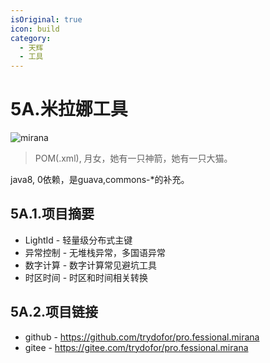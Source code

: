 ```yaml
---
isOriginal: true
icon: build
category:
  - 天辉
  - 工具
---
```


# 5A.米拉娜工具

![mirana](/mirana_icon.png)

> POM(.xml), 月女，她有一只神箭，她有一只大猫。

java8, 0依赖，是guava,commons-*的补充。

## 5A.1.项目摘要

* LightId - 轻量级分布式主键
* 异常控制 - 无堆栈异常，多国语异常
* 数字计算 - 数字计算常见避坑工具
* 时区时间 - 时区和时间相关转换

## 5A.2.项目链接

* github - <https://github.com/trydofor/pro.fessional.mirana>
* gitee - <https://gitee.com/trydofor/pro.fessional.mirana>

